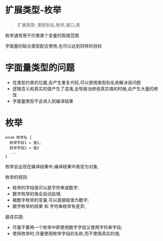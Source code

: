 # 扩展类型-枚举

> 扩展类型: 类型别名,枚举,接口,类

枚举通常用于约束某个变量的取值范围

字面量的联合类型配合使用,也可以达到同样的目标

# 字面量类型的问题

- 在类型约束的位置,会产生重复代码,可以使用类型别名来解决该问题
- 逻辑含义和真实的值产生了混淆,会导致当修改真实值的时候,会产生大量的修改
- 字面量类型不会进入到编译结果
  
# 枚举

```
enum 枚举名 {
  枚举字段1 = 值1,
  枚举字段2 = 值2
  ...
}
```
枚举会出现在编译结果中,编译结果中表现为对象,

枚举的规则:
- 枚举的字段值可以是字符串或数字;
- 数字枚举的值会自动自增;
- 被数字枚举的变量,可以直接赋值为数字;
- 数字枚举的结果 和 字符串枚举有差异;

最佳实践:
- 尽量不要再一个枚举中即使用数字字段又使用字符串字段;
- 使用枚举时,尽量使用枚举字段的名称,而不使用真实的值;

# 